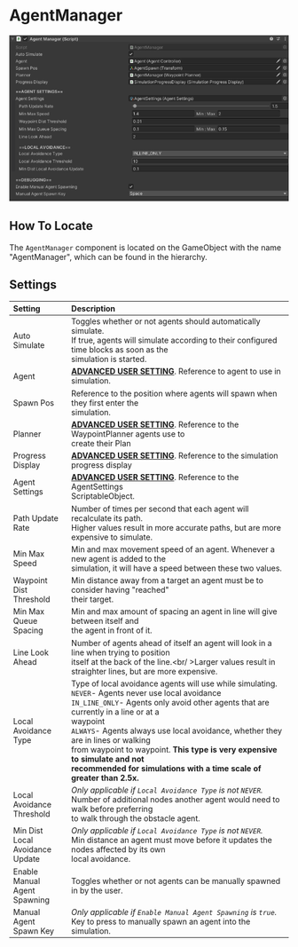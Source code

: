 # AgentManager

![AgentManager Component](../../img/agentManager.png)

## How To Locate

The `AgentManager` component is located on the GameObject with the name "AgentManager", which can be found in the hierarchy.

## Settings

Setting | Description
:-------- | :------------------------------------------------------------------------------------------------------------------------------------
Auto Simulate | Toggles whether or not agents should automatically simulate.<br />If true, agents will simulate according to their configured time blocks as soon as the <br />simulation is started.
Agent | [**ADVANCED USER SETTING**](../../index.md#advanced-user-settings). Reference to agent to use in simulation.
Spawn Pos | Reference to the position where agents will spawn when they first enter the <br />simulation.
Planner | [**ADVANCED USER SETTING**](../../index.md#advanced-user-settings). Reference to the WaypointPlanner agents use to <br />create their Plan
Progress Display | [**ADVANCED USER SETTING**](../../index.md#advanced-user-settings). Reference to the simulation progress display
Agent Settings | [**ADVANCED USER SETTING**](../../index.md#advanced-user-settings). Reference to the AgentSettings <br />ScriptableObject.
Path Update <br />Rate | Number of times per second that each agent will recalculate its path.<br />Higher values result in more accurate paths, but are more expensive to simulate.
Min Max Speed | Min and max movement speed of an agent.  Whenever a new agent is added to the <br />simulation, it will have a speed between these two values.
Waypoint Dist <br />Threshold | Min distance away from a target an agent must be to consider having "reached" <br />their target.
Min Max Queue <br />Spacing | Min and max amount of spacing an agent in line will give between itself and <br /> the agent in front of it.
Line Look <br />Ahead | Number of agents ahead of itself an agent will look in a line when trying to position <br /> itself at the back of the line.<br/ >Larger values result in straighter lines, but are more expensive.
Local Avoidance <br />Type | Type of local avoidance agents will use while simulating.<br />`NEVER`- Agents never use local avoidance<br />`IN_LINE_ONLY`- Agents only avoid other agents that are currently in a line or at a <br />waypoint<br />`ALWAYS`- Agents always use local avoidance, whether they are in lines or walking <br />from waypoint to waypoint.  **This type is very expensive to simulate and not <br />recommended for simulations with a time scale of greater than 2.5x.**
Local Avoidance <br />Threshold | *Only applicable if `Local Avoidance Type` is not `NEVER`.*<br/>Number of additional nodes another agent would need to walk before preferring <br />to walk through the obstacle agent.
Min Dist <br />Local Avoidance <br />Update | *Only applicable if `Local Avoidance Type` is not `NEVER`.*<br/>Min distance an agent must move before it updates the nodes affected by its own <br />local avoidance.
Enable Manual <br />Agent Spawning | Toggles whether or not agents can be manually spawned in by the user.
Manual Agent <br />Spawn Key | *Only applicable if `Enable Manual Agent Spawning` is `true`.*<br/>Key to press to manually spawn an agent into the simulation.
